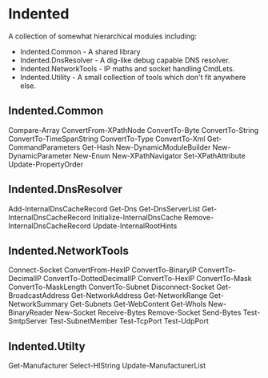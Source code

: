 # Indented

A collection of somewhat hierarchical modules including:

 * Indented.Common - A shared library
 * Indented.DnsResolver - A dig-like debug capable DNS resolver.
 * Indented.NetworkTools - IP maths and socket handling CmdLets.
 * Indented.Utility - A small collection of tools which don't fit anywhere else.

Indented.Common
---------------

Compare-Array
ConvertFrom-XPathNode
ConvertTo-Byte
ConvertTo-String
ConvertTo-TimeSpanString
ConvertTo-Type
ConvertTo-Xml
Get-CommandParameters
Get-Hash
New-DynamicModuleBuilder
New-DynamicParameter
New-Enum
New-XPathNavigator
Set-XPathAttribute
Update-PropertyOrder

Indented.DnsResolver
--------------------

Add-InternalDnsCacheRecord
Get-Dns
Get-DnsServerList
Get-InternalDnsCacheRecord
Initialize-InternalDnsCache
Remove-InternalDnsCacheRecord
Update-InternalRootHints

Indented.NetworkTools
---------------------

Connect-Socket
ConvertFrom-HexIP
ConvertTo-BinaryIP
ConvertTo-DecimalIP
ConvertTo-DottedDecimalIP
ConvertTo-HexIP
ConvertTo-Mask
ConvertTo-MaskLength
ConvertTo-Subnet
Disconnect-Socket
Get-BroadcastAddress
Get-NetworkAddress
Get-NetworkRange
Get-NetworkSummary
Get-Subnets
Get-WebContent
Get-WhoIs
New-BinaryReader
New-Socket
Receive-Bytes
Remove-Socket
Send-Bytes
Test-SmtpServer
Test-SubnetMember
Test-TcpPort
Test-UdpPort

Indented.Utilty
---------------

Get-Manufacturer
Select-HIString
Update-ManufacturerList